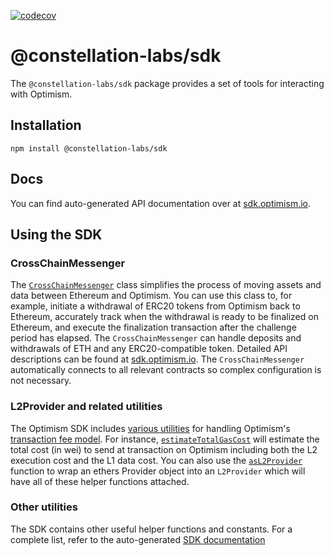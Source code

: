 [![codecov](https://codecov.io/gh/ethereum-optimism/optimism/branch/master/graph/badge.svg?token=0VTG7PG7YR&flag=sdk)](https://codecov.io/gh/ethereum-optimism/optimism)

# @constellation-labs/sdk

The `@constellation-labs/sdk` package provides a set of tools for interacting with Optimism.

## Installation

```
npm install @constellation-labs/sdk
```

## Docs

You can find auto-generated API documentation over at [sdk.optimism.io](https://sdk.optimism.io).

## Using the SDK

### CrossChainMessenger

The [`CrossChainMessenger`](https://github.com/ethereum-optimism/optimism/blob/develop/packages/sdk/src/cross-chain-messenger.ts) class simplifies the process of moving assets and data between Ethereum and Optimism.
You can use this class to, for example, initiate a withdrawal of ERC20 tokens from Optimism back to Ethereum, accurately track when the withdrawal is ready to be finalized on Ethereum, and execute the finalization transaction after the challenge period has elapsed.
The `CrossChainMessenger` can handle deposits and withdrawals of ETH and any ERC20-compatible token.
Detailed API descriptions can be found at [sdk.optimism.io](https://sdk.optimism.io/classes/crosschainmessenger).
The `CrossChainMessenger` automatically connects to all relevant contracts so complex configuration is not necessary.

### L2Provider and related utilities

The Optimism SDK includes [various utilities](https://github.com/ethereum-optimism/optimism/blob/develop/packages/sdk/src/l2-provider.ts) for handling Optimism's [transaction fee model](https://community.optimism.io/docs/developers/build/transaction-fees/).
For instance, [`estimateTotalGasCost`](https://sdk.optimism.io/modules.html#estimateTotalGasCost) will estimate the total cost (in wei) to send at transaction on Optimism including both the L2 execution cost and the L1 data cost.
You can also use the [`asL2Provider`](https://sdk.optimism.io/modules.html#asL2Provider) function to wrap an ethers Provider object into an `L2Provider` which will have all of these helper functions attached.

### Other utilities

The SDK contains other useful helper functions and constants.
For a complete list, refer to the auto-generated [SDK documentation](https://sdk.optimism.io/)
